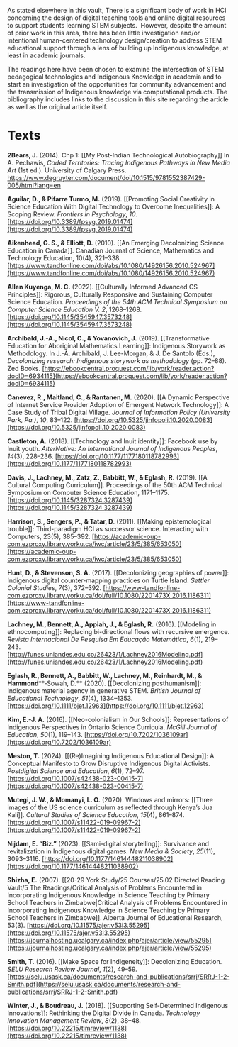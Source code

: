 As stated elsewhere in this vault, There is a significant body of work in HCI concerning the design of digital teaching tools and online digital resources to support students learning STEM subjects.  However, despite the amount of prior work in this area, there has been little investigation and/or intentional human-centered technology design/creation to address STEM educational support through a lens of building up Indigenous knowledge, at least in academic journals.

The readings here have been chosen to examine the intersection of STEM pedagogical technologies and Indigenous Knowledge in academia and to start an investigation of the opportunities for community advancement and the transmission of Indigenous knowledge via computational products. The bibliography includes links to the discussion in this site regarding the article as well as the original article itself.
# Texts
**2Bears, J.** (2014). Chp 1: [[My Post-Indian Technological Autobiography]] In A. Pechawis, _Coded Territories: Tracing Indigenous Pathways in New Media Art_ (1st ed.). University of Calgary Press. https://www.degruyter.com/document/doi/10.1515/9781552387429-005/html?lang=en

**Aguilar, D., & Pifarre Turmo, M.** (2019). [[Promoting Social Creativity in Science Education With Digital Technology to Overcome Inequalities]]: A Scoping Review. _Frontiers in Psychology_, _10_. [https://doi.org/10.3389/fpsyg.2019.01474](https://doi.org/10.3389/fpsyg.2019.01474)

**Aikenhead, G. S., & Elliott, D.** (2010). [[An Emerging Decolonizing Science Education in Canada]]. Canadian Journal of Science, Mathematics and Technology Education, 10(4), 321–338. [https://www.tandfonline.com/doi/abs/10.1080/14926156.2010.524967](https://www.tandfonline.com/doi/abs/10.1080/14926156.2010.524967)

**Allen Kuyenga, M. C.** (2022). [[Culturally Informed Advanced CS Principles]]: Rigorous, Culturally Responsive and Sustaining Computer Science Education. _Proceedings of the 54th ACM Technical Symposium on Computer Science Education V. 2_, 1268–1268. [https://doi.org/10.1145/3545947.3573248](https://doi.org/10.1145/3545947.3573248)

**Archibald, J.-A., Nicol, C., & Yovanovich, J.** (2019). [[Transformative Education for Aboriginal Mathematics Learning]]: Indigenous Storywork as Methodology. In J.-A. Archibald, J. Lee-Morgan, & J. De Santolo (Eds.), _Decolonizing research: Indigenous storywork as methodology_ (pp. 72–88). Zed Books. [https://ebookcentral.proquest.com/lib/york/reader.action?docID=6934115](https://ebookcentral.proquest.com/lib/york/reader.action?docID=6934115)

**Canevez, R., Maitland, C., & Rantanen, M.** (2020). [[A Dynamic Perspective of Internet Service Provider Adoption of Emergent Network Technology]]: A Case Study of Tribal Digital Village. _Journal of Information Policy (University Park, Pa.)_, _10_, 83–122. [https://doi.org/10.5325/jinfopoli.10.2020.0083](https://doi.org/10.5325/jinfopoli.10.2020.0083)

**Castleton, A.** (2018). [[Technology and Inuit identity]]: Facebook use by Inuit youth. _AlterNative: An International Journal of Indigenous Peoples_, _14_(3), 228–236. [https://doi.org/10.1177/1177180118782993](https://doi.org/10.1177/1177180118782993)

**Davis, J., Lachney, M., Zatz, Z., Babbitt, W., & Eglash, R.** (2019). [[A Cultural Computing Curriculum]]. Proceedings of the 50th ACM Technical Symposium on Computer Science Education, 1171–1175. [https://doi.org/10.1145/3287324.3287439](https://doi.org/10.1145/3287324.3287439)

**Harrison, S., Sengers, P., & Tatar, D**. (2011). [[Making epistemological trouble]]: Third-paradigm HCI as successor science. Interacting with Computers, 23(5), 385–392. [https://academic-oup-com.ezproxy.library.yorku.ca/iwc/article/23/5/385/653050](https://academic-oup-com.ezproxy.library.yorku.ca/iwc/article/23/5/385/653050)

**Hunt, D., & Stevenson, S. A.** (2017). [[Decolonizing geographies of power]]: Indigenous digital counter-mapping practices on Turtle Island. _Settler Colonial Studies_, _7_(3), 372–392. [https://www-tandfonline-com.ezproxy.library.yorku.ca/doi/full/10.1080/2201473X.2016.1186311](https://www-tandfonline-com.ezproxy.library.yorku.ca/doi/full/10.1080/2201473X.2016.1186311)

**Lachney, M., Bennett, A., Appiah, J., & Eglash, R.** (2016). [[Modeling in ethnocomputing]]: Replacing bi-directional flows with recursive emergence. _Revista Internacional De Pesquisa Em Educação Matemática_, _6_(1), 219–243.  
[http://funes.uniandes.edu.co/26423/1/Lachney2016Modeling.pdf](http://funes.uniandes.edu.co/26423/1/Lachney2016Modeling.pdf)

**Eglash, R., Bennett, A., Babbitt, W., Lachney, M., Reinhardt, M., & Hammond****‐Sowah, D.** (2020). [[Decolonizing posthumanism]]: Indigenous material agency in generative STEM. _British Journal of Educational Technology_, _51_(4), 1334–1353. [https://doi.org/10.1111/bjet.12963](https://doi.org/10.1111/bjet.12963)

**Kim, E.-J. A.** (2016). [[Neo-colonialism in Our Schools]]: Representations of Indigenous Perspectives in Ontario Science Curricula. _McGill Journal of Education_, _50_(1), 119–143. [https://doi.org/10.7202/1036109ar](https://doi.org/10.7202/1036109ar)

**Meston, T.** (2024). [[(Re)Imagining Indigenous Educational Design]]: A Conceptual Manifesto to Grow Disruptive Indigenous Digital Activists. _Postdigital Science and Education_, _6_(1), 72–97. [https://doi.org/10.1007/s42438-023-00415-7](https://doi.org/10.1007/s42438-023-00415-7)

**Mutegi, J. W., & Momanyi, L. O.** (2020). Windows and mirrors: [[Three images of the US science curriculum as reflected through Kenya’s Jua Kali]]. _Cultural Studies of Science Education_, _15_(4), 861–874. [https://doi.org/10.1007/s11422-019-09967-2](https://doi.org/10.1007/s11422-019-09967-2)

**Nijdam, E. “Biz.”** (2023). [[Sami-digital storytelling]]: Survivance and revitalization in Indigenous digital games. _New Media & Society_, _25_(11), 3093–3116. [https://doi.org/10.1177/14614448211038902](https://doi.org/10.1177/14614448211038902)

**Shizha, E.** (2007). [[20-29 York Study/25 Courses/25.02 Directed Reading Vault/5 The Readings/Critical Analysis of Problems Encountered in Incorporating Indigenous Knowledge in Science Teaching by Primary School Teachers in Zimbabwe|Critical Analysis of Problems Encountered in Incorporating Indigenous Knowledge in Science Teaching by Primary School Teachers in Zimbabwe]]. Alberta Journal of Educational Research, 53(3). [https://doi.org/10.11575/ajer.v53i3.55295](https://doi.org/10.11575/ajer.v53i3.55295) [https://journalhosting.ucalgary.ca/index.php/ajer/article/view/55295](https://journalhosting.ucalgary.ca/index.php/ajer/article/view/55295)

**Smith, T.** (2016). [[Make Space for Indigeneity]]: Decolonizing Education. _SELU Research Review Journal_, _1_(2), 49–59. [https://selu.usask.ca/documents/research-and-publications/srrj/SRRJ-1-2-Smith.pdf](https://selu.usask.ca/documents/research-and-publications/srrj/SRRJ-1-2-Smith.pdf)

**Winter, J., & Boudreau, J.** (2018). [[Supporting Self-Determined Indigenous Innovations]]: Rethinking the Digital Divide in Canada. _Technology Innovation Management Review_, _8_(2), 38–48. [https://doi.org/10.22215/timreview/1138](https://doi.org/10.22215/timreview/1138)

